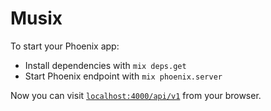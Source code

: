 # Musix

To start your Phoenix app:

  * Install dependencies with `mix deps.get`
  * Start Phoenix endpoint with `mix phoenix.server`

Now you can visit [`localhost:4000/api/v1`](http://localhost:4000/api/v1) from your browser.
